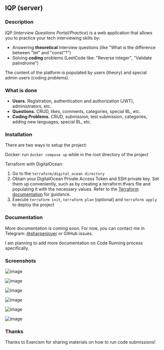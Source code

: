 ﻿## IQP (server)

### Description

IQP (*Interview Questions Portal/Practice*) is a web application that allows you to practice your tech interviewing skills by:
- Answering **theoretical** interview questions (like "What is the difference between "let" and "const"?")
- Solving **coding** problems (LeetCode like: "Reverse integer", "Validate palindrome")

The content of the platform is populated by users (theory) and special admin users (coding problems).  

### What is done

- **Users.** Registration, authentication and authorization (JWT), administrators, etc.
- **Questions.** CRUD, likes, comments, categories, special BL, etc.
- **Coding Problems.** CRUD, submission, test submission, categories, adding new languages, special BL, etc.

### Installation

There are two ways to setup the project:

Docker: run `docker compose up` while in the root directory of the project

Terraform with DigitalOcean: 
1) Go to the `terraform/digital_ocean directory`
2) Obtain your DigitalOcean Private Access Token and SSH private key. Set them up conveniently, such as by creating a terraform.tfvars file and populating it with the necessary values. Refer to the [Terraform documentation](https://registry.terraform.io/providers/terraform-redhat/rhcs/latest/docs/guides/terraform-vars) for guidance.
3) Execute `terraform init`, `terraform plan` (optional) and `terraform apply` to deploy the project


### Documentation

More documentation is coming soon. For now, you can contact me in Telegram: [@sharpenjoyer](https://t.me/sharpenjoyer) or GitHub issues.

I am planning to add more documentation on Code Running process specifically.

### Screenshots

![image](https://github.com/user-attachments/assets/eb8f6153-2b4b-4e46-9029-ec7d02b06c20)

![image](https://github.com/user-attachments/assets/60bfed99-dded-4529-980c-68bfbf9531a5)

![image](https://github.com/user-attachments/assets/4d52d436-3a63-47cb-bc51-52d43efd08aa)

![image](https://github.com/user-attachments/assets/23b8fff7-fc8f-4769-9231-ec5b387d6f33)

![image](https://github.com/user-attachments/assets/7852a406-17b0-435e-b8da-a4da39445420)

![image](https://github.com/user-attachments/assets/9d222fc0-b283-4133-b3ca-d749fc3419e5)



### Thanks

Thanks to Exercism for sharing materials on how to run code submissions!

